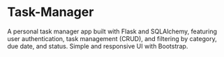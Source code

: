 # Task-Manager
A personal task manager app built with Flask and SQLAlchemy, featuring user authentication, task management (CRUD), and filtering by category, due date, and status. Simple and responsive UI with Bootstrap.
